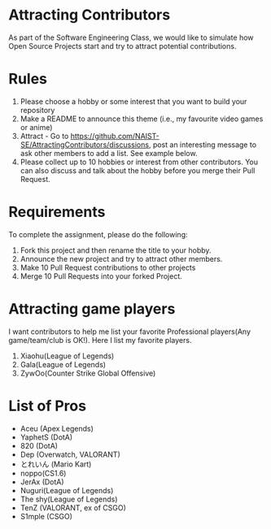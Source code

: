 # Attracting Contributors
As part of the Software Engineering Class, we would like to simulate how Open Source Projects start and try to attract potential contributions.

# Rules
1. Please choose a hobby or some interest that you want to build your repository
2. Make a README to announce this theme (i.e., my favourite video games or anime)
3. Attract - Go to https://github.com/NAIST-SE/AttractingContributors/discussions, post an interesting message to ask other members to add a list. See example below.
4. Please collect up to 10 hobbies or interest from other contributors. You can also discuss and talk about the hobby before you merge their Pull Request.

# Requirements
To complete the assignment, please do the following:
1. Fork this project and then rename the title to your hobby. 
2. Announce the new project and try to attract other members.
3. Make 10 Pull Request contributions to other projects
4. Merge 10 Pull Requests into your forked Project.

# Attracting game players
I want contributors to help me list your favorite Professional players(Any game/team/club is OK!).
Here I list my favorite players.
1. Xiaohu(League of Legends)
2. Gala(League of Legends)
3. ZywOo(Counter Strike Global Offensive)

# List of Pros
- Aceu (Apex Legends)
- YaphetS (DotA)
- 820 (DotA)
- Dep (Overwatch, VALORANT)
- とれいん (Mario Kart)
- noppo(CS1.6)
- JerAx (DotA)
- Nuguri(League of Legends)
- The shy(League of Legends)
- TenZ (VALORANT, ex of CSGO)
- S1mple (CSGO)
